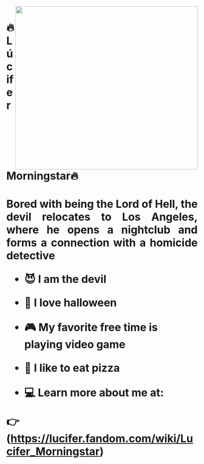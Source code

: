 

<!--
### Hi there 👋
**guilhermemorningstar/guilhermemorningstar** is a ✨ _special_ ✨ repository because its `README.md` (this file) appears on your GitHub profile.

Here are some ideas to get you started:

- 🔭 I’m currently working on ...
- 🌱 I’m currently learning ...
- 👯 I’m looking to collaborate on ...
- 🤔 I’m looking for help with ...
- 💬 Ask me about ...
- 📫 How to reach me: ...
- 😄 Pronouns: ...
- ⚡ Fun fact: ...
-->
<img width="480px" height="430px" align="right" src="https://www.minhaserie.com.br/uploads/editor_pictures/000/061/936/content_pic.jpg"/>

# 🔥Lúcifer Morningstar🔥

<h1 About me </h1>

<p align="justify">
Bored with being the Lord of Hell, the devil relocates to Los Angeles, where he opens a nightclub and forms a connection with a homicide detective 
</p>

- :smiling_imp: I am the devil

- :jack_o_lantern: I love halloween

- :video_game: My favorite free time is playing video game

- :pizza: I like to eat pizza

- 💻 Learn more about me at:

:point_right: (https://lucifer.fandom.com/wiki/Lucifer_Morningstar)
